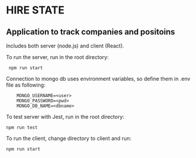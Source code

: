# HIRE STATE

## Application to track companies and positoins

Includes both server (node.js) and client (React).

To run the server, run in the root directory:

``` npm run start```

Connection to mongo db uses environment variables, so define them in .env file as following:

``` 
    MONGO_USERNAME=<user>
    MONGO_PASSWORD=<pwd>
    MONGO_DB_NAME=<dbname>
```

To test server with Jest, run in the root directory:

```npm run test```

To run the client, change directory to client and run:

```npm run start```

